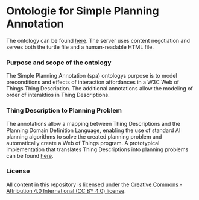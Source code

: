 # Ontologie for Simple Planning Annotation
The ontology can be found  [here](https://paul.ti.rw.fau.de/~jo00defe/voc/spa). The server uses content negotiation and serves both the turtle file and a human-readable HTML file.

### Purpose and scope of the ontology
The Simple Planning Annotation (spa) ontologys purpose is to model preconditions and effects of interaction affordances in a W3C Web of Things Thing Description. 
The additional annotations allow the modeling of order of interaktios in Thing Descriptions. 

### Thing Description to Planning Problem
The annotations allow a mapping between Thing Descriptions and the Planning Domain Definition Language, enabling the use of standard AI planning algorithms to solve the created planning problem and automatically create a Web of Things program. 
A prototypical implementation that translates Thing Descriptions into planning problems can be found [here](https://github.com/FreuMi/TD2P).

### License
All content in this repository is licensed under the [Creative Commons - Attribution 4.0 International (CC BY 4.0) license](https://creativecommons.org/licenses/by/4.0/).
